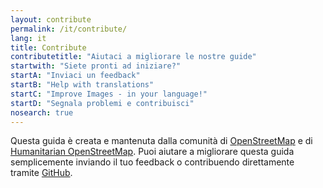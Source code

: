 ```yaml
---
layout: contribute
permalink: /it/contribute/
lang: it
title: Contribute
contributetitle: "Aiutaci a migliorare le nostre guide"
startwith: "Siete pronti ad iniziare?"
startA: "Inviaci un feedback"
startB: "Help with translations"
startC: "Improve Images - in your language!"
startD: "Segnala problemi e contribuisci"
nosearch: true
---
```

Questa guida è creata e mantenuta dalla comunità di [OpenStreetMap](http://www.openstreetmap.org/) e di [Humanitarian OpenStreetMap](http://hotosm.org/). Puoi aiutare a migliorare questa guida semplicemente inviando il tuo feedback o contribuendo direttamente tramite [GitHub](http://github.com/hotosm/learnosm).

